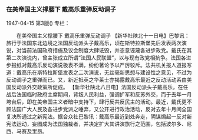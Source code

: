 ### 在美帝国主义撑腰下  戴高乐重弹反动调子

1947-04-15
第3版()
专栏：

　　在美帝国主义撑腰下
    戴高乐重弹反动调子
    【新华社陕北十一日电】巴黎讯：旅行于法国东北边境之法国反动派头子戴高乐，顷在斯特拉斯堡先后发表两次演说，对当前法国政府措施及议会制度大肆诋毁，并恣意诬蔑各进步政党。戴氏在其第二次演说内，曾主张成立所谓“法国人民联盟”，以与现有政党相抗争。法国各进步报纸对戴高乐反动演说极表不满，纷纷著论予以严厉驳斥。法共机关报人道报写道：戴高乐在斯特拉斯堡发表之二次演说，无丝毫新思想与建设性之意见，不过为反动调子之重弹而已。又，新近抵英之华莱士亦揭露戴高乐最近之反动活动系由美国反动派外交政策所促成。
    【新华社陕北八日电】法国反动派头子戴高乐，在任战后法国临时政府主席期间，背叛人民利益，强调扩军和反苏外交，而于去年一月垮台后，即在美帝国主义者暗中支持下，肆行反共反民主的活动。最近，戴氏更不顾法国广大人民及各进步党派之唾弃，又公开进行政治活动，反对去年十月间全国复决所通过之新宪法。据合众社巴黎讯：戴高乐最近到处奔走，阴谋煽起一反对新宪法运动，妄图成为法国独裁者，并决定扩大其讲演旅行之范围，包括波尔多、尼西、马赛及里昂。
